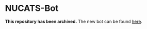 # NUCATS-Bot

**This repository has been archived.** The new bot can be found [here](https://github.com/NUCATS-Soc/NUCATS-Discord-Bot).
